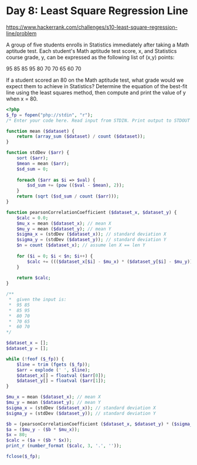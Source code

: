# Day 8: Least Square Regression Line

https://www.hackerrank.com/challenges/s10-least-square-regression-line/problem

A group of five students enrolls in Statistics immediately after taking a Math aptitude test. Each student's Math aptitude test score, x, and Statistics course grade, y, can be expressed as the following list of (x,y) points:

95 85
85 95
80 70
70 65
60 70

If a student scored an 80 on the Math aptitude test, what grade would we expect them to achieve in Statistics? Determine the equation of the best-fit line using the least squares method, then compute and print the value of y when x = 80.

```php
<?php
$_fp = fopen("php://stdin", "r");
/* Enter your code here. Read input from STDIN. Print output to STDOUT */

function mean ($dataset) {
    return (array_sum ($dataset) / count ($dataset));
}

function stdDev ($arr) {
    sort ($arr);
    $mean = mean ($arr);
    $sd_sum = 0;
    
    foreach ($arr as $i => $val) {
        $sd_sum += (pow (($val - $mean), 2));
    }
    return (sqrt ($sd_sum / count ($arr)));
}

function pearsonCorrelationCoefficient ($dataset_x, $dataset_y) {
    $calc = 0.0;
    $mu_x = mean ($dataset_x); // mean X
    $mu_y = mean ($dataset_y); // mean Y
    $sigma_x = (stdDev ($dataset_x)); // standard deviation X
    $sigma_y = (stdDev ($dataset_y)); // standard deviation Y
    $n = count ($dataset_x); // assume len X == len Y
    
    for ($i = 0; $i < $n; $i++) {
        $calc += ((($dataset_x[$i] - $mu_x) * ($dataset_y[$i] - $mu_y)) / ($n * $sigma_x * $sigma_y));
    }
    
    return $calc;
}

/**
 *  given the input is:
 *  95 85
 *  85 95
 *  80 70
 *  70 65
 *  60 70
*/

$dataset_x = [];
$dataset_y = [];

while (!feof ($_fp)) {
    $line = trim (fgets ($_fp));
    $arr = explode (' ', $line);
    $dataset_x[] = floatval ($arr[0]);
    $dataset_y[] = floatval ($arr[1]);
}

$mu_x = mean ($dataset_x); // mean X
$mu_y = mean ($dataset_y); // mean Y
$sigma_x = (stdDev ($dataset_x)); // standard deviation X
$sigma_y = (stdDev ($dataset_y)); // standard deviation Y

$b = (pearsonCorrelationCoefficient ($dataset_x, $dataset_y) * ($sigma_y / $sigma_x));
$a = ($mu_y - ($b * $mu_x));
$x = 80;
$calc = ($a + ($b * $x));
print_r (number_format ($calc, 3, '.', ''));

fclose($_fp);
```